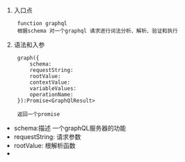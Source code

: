 1. 入口点

        function graphql
        根据schema 对一个graphql 请求进行词法分析、解析、验证和执行

2. 语法和入参

        graph({
            schema:
            requestString:
            rootValue:
            contextValue:
            variableValues:
            operationName:
        }):Promise<GraphQlResult>
        
        返回一个promise

+ schema:描述 一个graphQL服务器的功能 
+ requestString: 请求参数
+ rootValue: 根解析函数
+ 
